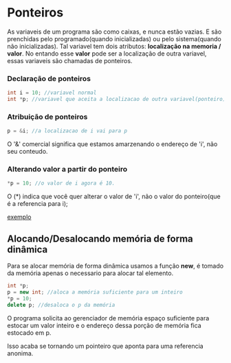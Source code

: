 # Ponteiros

As variaveis de um programa são como caixas, e nunca estão vazias. E são prenchidas pelo programado(quando inicializadas) ou pelo sistema(quando não inicializadas).
Tal variavel tem dois atributos: **localização na memoria / valor**.
No entando esse **valor** pode ser a localização de outra variavel, essas variaveis são chamadas de ponteiros.

### Declaração de ponteiros

```cpp
int i = 10; //variavel normal
int *p; //variavel que aceita a localizacao de outra variavel(ponteiro)
```

### Atribuição de ponteiros

```cpp
p = &i; //a localizacao de i vai para p
```

O '&' comercial significa que estamos amarzenando o endereço de 'i', não seu conteudo.

### Alterando valor a partir do ponteiro

```cpp
*p = 10; //o valor de i agora é 10.
```

O (\*) indica que você quer alterar o valor de 'i', não o valor do ponteiro(que é a referencia para i);

<a href='./exemplos/declaracao-atribuicao/main.cpp'>exemplo</a>

## Alocando/Desalocando memória de forma dinâmica

Para se alocar memória de forma dinâmica usamos a função **new**, é tomado da memória apenas o necessario para alocar tal elemento.

```cpp
int *p;
p = new int; //aloca a memória suficiente para um inteiro
*p = 10;
delete p; //desaloca o p da memória
```
O programa solicita ao gerenciador de memória espaço suficiente para estocar um valor inteiro e o endereço dessa porção de memória fica estocado em p.

Isso acaba se tornando um pointeiro que aponta para uma referencia anonima. 
